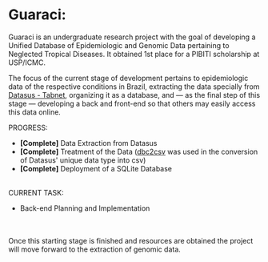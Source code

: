 # Guaraci: 
Guaraci is an undergraduate research project with the goal of developing a Unified Database of Epidemiologic and Genomic Data pertaining to Neglected Tropical Diseases. It obtained 1st place for a PIBITI scholarship at USP/ICMC.

The focus of the current stage of development pertains to epidemiologic data of the respective conditions in Brazil, extracting the data specially from [Datasus - Tabnet](https://datasus.saude.gov.br/informacoes-de-saude-tabnet/), organizing it as a database, and — as the final step of this stage — developing a back and front-end so that others may easily access this data online.

PROGRESS:
 - **\[Complete\]** Data Extraction from Datasus
 - **\[Complete\]** Treatment of the Data ([dbc2csv](https://github.com/greatjapa/dbc2csv) was used in the conversion of Datasus' unique data type into csv)
 - **\[Complete\]** Deployment of a SQLite Database

\
CURRENT TASK:
- Back-end Planning and Implementation

\
\
Once this starting stage is finished and resources are obtained the project will move forward to the extraction of genomic data.

